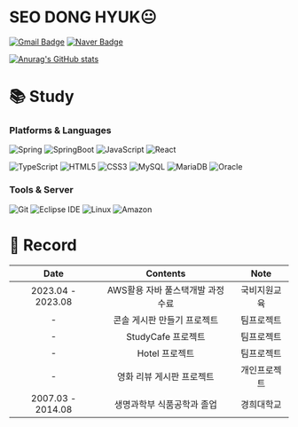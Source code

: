# SEO DONG HYUK😐

[![Gmail Badge](https://img.shields.io/badge/Gmail-d14836?style=flat-square&logo=Gmail&logoColor=white&link=mailto:rkepdls@gmail.com)](mailto:rkepdls@gmail.com)
[![Naver Badge](https://img.shields.io/badge/Naver-03C75A?style=flat-square&logo=Naver&logoColor=white&link=mailto:rkepdls@naver.com)](mailto:rkepdls@naver.com)


[![Anurag's GitHub stats](https://github-readme-stats.vercel.app/api?username=rkepdls)](https://github.com/anuraghazra/github-readme-stats)


# 📚 Study

### Platforms & Languages

![Spring](https://img.shields.io/badge/Spring-6DB33F.svg?&style=for-the-badge&logo=Spring&logoColor=white)
![SpringBoot](https://img.shields.io/badge/springboot-6DB33F?style=for-the-badge&logo=springboot&logoColor=white)
![JavaScript](https://img.shields.io/badge/JavaScript-F7DF1E.svg?&style=for-the-badge&logo=JavaScript&logoColor=white)
![React](https://img.shields.io/badge/react-61DAFB?style=for-the-badge&logo=react&logoColor=black)

![TypeScript](https://img.shields.io/badge/TypeScript-3178C6.svg?&style=for-the-badge&logo=TypeScript&logoColor=white)
![HTML5](https://img.shields.io/badge/HTML5-E34F26.svg?&style=for-the-badge&logo=HTML5&logoColor=white)
![CSS3](https://img.shields.io/badge/CSS3-1572B6.svg?&style=for-the-badge&logo=CSS3&logoColor=white)
![MySQL](https://img.shields.io/badge/MySQL-4479A1.svg?&style=for-the-badge&logo=MySQL&logoColor=white)
![MariaDB](https://img.shields.io/badge/mariaDB-003545?style=for-the-badge&logo=mariaDB&logoColor=white)
![Oracle](https://img.shields.io/badge/Oracle-F80000.svg?&style=for-the-badge&logo=Oracle&logoColor=white)

### Tools & Server
![Git](https://img.shields.io/badge/Git-F05032.svg?&style=for-the-badge&logo=Git&logoColor=white)
![Eclipse IDE](https://img.shields.io/badge/Eclipse%20IDE-2C2255.svg?&style=for-the-badge&logo=Eclipse%20IDE&logoColor=white)
![Linux](https://img.shields.io/badge/linux-FCC624?style=for-the-badge&logo=linux&logoColor=black)
![Amazon](https://img.shields.io/badge/amazonaws-232F3E?style=for-the-badge&logo=amazonaws&logoColor=white)




# 📜 Record
<div align="center">
   
| Date | Contents | Note |
|:---:|:---:|:---:|
| 2023.04 - 2023.08 | AWS활용 자바 풀스택개발 과정 수료 | 국비지원교육 |
| - | 콘솔 게시판 만들기 프로젝트 | 팀프로젝트 |
| - | StudyCafe 프로젝트 | 팀프로젝트 |
| - | Hotel 프로젝트 | 팀프로젝트 |
| - | 영화 리뷰 게시판 프로젝트 | 개인프로젝트 |
| 2007.03 - 2014.08 | 생명과학부 식품공학과 졸업 | 경희대학교 |
</div>
  
